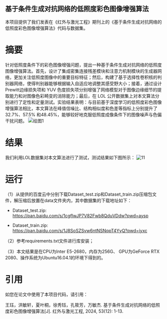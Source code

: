 ## 基于条件生成对抗网络的低照度彩色图像增强算法
本项目提供了我们发表在《红外与激光工程》期刊上的《基于条件生成对抗网络的低照度彩色图像增强算法》代码与数据集。

# 摘要
针对低照度条件下的彩色图像增强问题，提出一种基于条件生成对抗网络的低照度图像增强算法。首先，设计了集成密集连接残差模块和注意力机制模块的生成器网络，更加关注低照度图像中的重要目标特征；然后，构建了基于选择性卷积核的判别器网络，使得判别器能够根据输入自适应地调整其感受野大小；接着，通过设计Prewitt边缘损失项和 YUV 色度损失项分别增强了网络模型对于图像边缘细节的提取能力和对图像色彩畸变的消除能力；最后，在 LOL 公开数据集上对本文算法分别进行了定性和定量测试。实验结果表明：与目前基于深度学习的低照度彩色图像增强算法相比，本文算法在峰值信噪比、结构相似度和色差等指标上分别提升了32.7%、57.5% 和48.45%，能够较好地克服低照度成像条件下的图像噪声与色偏干扰问题。
![绘图1](https://github.com/user-attachments/assets/e9e04cbd-20a1-42d2-9f0d-b21a0c874a5e)

# 结果
我们利用LOL数据集对本文算法进行了测试，测试结果如下图所示：
![11](https://github.com/user-attachments/assets/ec2d1289-84fb-4026-bca2-0832ca115373)

# 运行
（1）从提供的百度云中分别下载Dataset_test.zip和Dataset_train.zip压缩包文件，解压缩后放置在data文件夹内，其中数据集的下载地址如下：

- Dataset_test.zip: https://pan.baidu.com/s/1cgflwJP7V82Fwb8QduVDdw?pwd=aysp

- Dataset_train.zip: https://pan.baidu.com/s/1J8SoSZSvw6ntNSNqpT4YyQ?pwd=iyxc

（2）参考requirements.txt文件进行库安装；

（3）本文结果是在CPU为Inter E5-2680，内存为256G、 GPU为GeForce RTX 2080、操作系统为Ubuntu16.04.1的环境下得到的。

# 引用
如您在论文中使用了本项目代码，请引用：

王珏，洪敏轩，夏叶桐，徐秀钰，孔筱芳，万敏杰. 基于条件生成对抗网络的低照度彩色图像增强算法[J]. 红外与激光工程, 2024, 53(12): 1-13.
